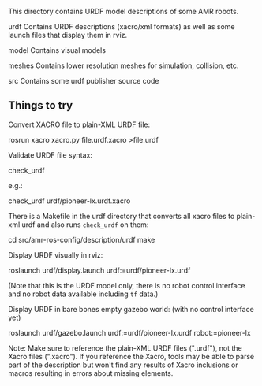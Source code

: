 
This directory contains URDF model descriptions of some AMR robots.

urdf    Contains URDF descriptions (xacro/xml formats) as well as some launch
        files that display them in rviz.

model   Contains visual models

meshes  Contains lower resolution meshes for simulation, collision, etc.

src     Contains some urdf publisher source code


Things to try
-------------

Convert XACRO file to plain-XML URDF file:

  rosrun xacro xacro.py file.urdf.xacro >file.urdf

Validate URDF file syntax:

  check_urdf <urdffile>

e.g.:

  check_urdf urdf/pioneer-lx.urdf.xacro

There is a Makefile in the urdf directory that converts all xacro files
to plain-xml urdf and also runs `check_urdf` on them:

  cd src/amr-ros-config/description/urdf
  make

Display URDF visually in rviz:

  roslaunch urdf/display.launch urdf:=urdf/pioneer-lx.urdf

(Note that this is the URDF model only, there is no robot control
interface and no robot data available including `tf` data.)

Display URDF in bare bones empty gazebo world: (with no control interface yet)

  roslaunch urdf/gazebo.launch urdf:=urdf/pioneer-lx.urdf robot:=pioneer-lx

Note: Make sure to reference the plain-XML URDF files (".urdf"), not the Xacro
files (".xacro").  If you reference the Xacro, tools may be able to parse 
part of the description but won't find any results of Xacro inclusions or macros
resulting in errors about missing elements.

